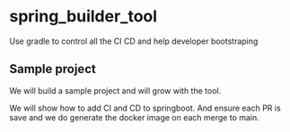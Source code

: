 # spring_builder_tool
Use gradle to control all the CI CD and help developer bootstraping

## Sample project

We will build a sample project and will grow with the tool.

We will show how to add CI and CD to springboot. And ensure each PR is save and we do generate the docker image on each merge to main.
